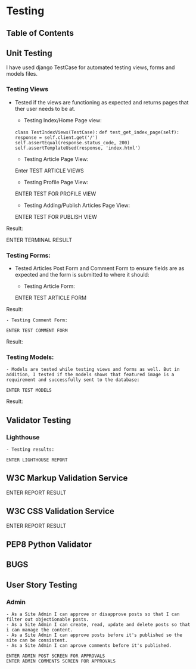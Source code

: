 # Testing

## Table of Contents

## Unit Testing

I have used django TestCase for automated testing views, forms and models files.

### Testing Views

- Tested if the views are functioning as expected and returns pages that ther user needs to be at.
    - Testing Index/Home Page view:

    `class TestIndexViews(TestCase):`
        `def test_get_index_page(self):`
        `response = self.client.get('/')`
        `self.assertEqual(response.status_code, 200)`
        `self.assertTemplateUsed(response, 'index.html')`

    - Testing Article Page View:

    Enter TEST ARTICLE VIEWS

    - Testing Profile Page View:

    ENTER TEST FOR PROFILE VIEW

    - Testing Adding/Publish Articles Page View:

    ENTER TEST FOR PUBLISH VIEW

Result:

ENTER TERMINAL RESULT

### Testing Forms:

- Tested Articles Post Form and Comment Form to ensure fields are as expected and the form is submitted to where it should:

    - Testing Article Form:

    ENTER TEST ARTICLE FORM

Result:

    - Testing Comment Form:

    ENTER TEST COMMENT FORM 

Result:

### Testing Models:

    - Models are tested while testing views and forms as well. But in addition, I tested if the models shows that featured image is a requirement and successfully sent to the database:

    ENTER TEST MODELS

Result:

## Validator Testing

### Lighthouse

    - Testing results:

    ENTER LIGHTHOUSE REPORT

## W3C Markup Validation Service

ENTER REPORT RESULT

## W3C CSS Validation Service

ENTER REPORT RESULT

## PEP8 Python Validator


## BUGS

## User Story Testing

### Admin

    - As a Site Admin I can approve or disapprove posts so that I can filter out objectionable posts.
    - As a Site Admin I can create, read, update and delete posts so that i can manage the content.
    - As a Site Admin I can approve posts before it's published so the site can be consistent.
    - As a Site Admin I can aprove comments before it's published.

    ENTER ADMIN POST SCREEN FOR APPROVALS
    ENTER ADMIN COMMENTS SCREEN FOR APPROVALS